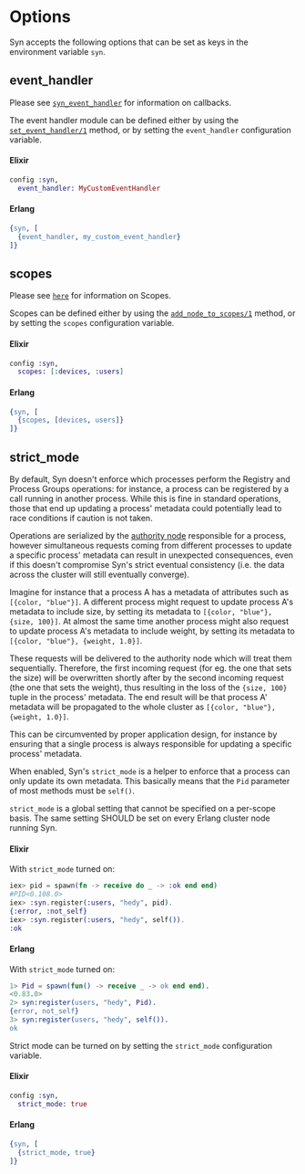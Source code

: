 # Options
Syn accepts the following options that can be set as keys in the environment variable `syn`.

## event_handler
Please see [`syn_event_handler`](syn_event_handler.html) for information on callbacks.

The event handler module can be defined either by using the [`set_event_handler/1`](syn.html#set_event_handler/1) method, or
by setting the `event_handler` configuration variable.

#### Elixir

```elixir
config :syn,
  event_handler: MyCustomEventHandler
```

#### Erlang

```erlang
{syn, [
  {event_handler, my_custom_event_handler}
]}
```

## scopes
Please see [`here`](syn.html) for information on Scopes.

Scopes can be defined either by using the [`add_node_to_scopes/1`](syn.html#add_node_to_scopes/1) method, or
by setting the `scopes` configuration variable.

#### Elixir

```elixir
config :syn,
  scopes: [:devices, :users]
```

#### Erlang

```erlang
{syn, [
  {scopes, [devices, users]}
]}
```

## strict_mode
By default, Syn doesn't enforce which processes perform the Registry and Process Groups operations:
for instance, a process can be registered by a call running in another process.
While this is fine in standard operations, those that end up updating a process' metadata could potentially
lead to race conditions if caution is not taken.

Operations are serialized by the [authority node](internals.html#node-authority) responsible for a process, however
simultaneous requests coming from different processes to update a specific process' metadata can result
in unexpected consequences, even if this doesn't compromise Syn's strict eventual consistency
(i.e. the data across the cluster will still eventually converge).

Imagine for instance that a process A has a metadata of attributes such as `[{color, "blue"}]`. A different process
might request to update process A's metadata to include size, by setting its metadata to `[{color, "blue"}, {size, 100}]`.
At almost the same time another process might also request to update process A's metadata to include weight, by setting
its metadata to `[{color, "blue"}, {weight, 1.0}]`.

These requests will be delivered to the authority node which will treat them sequentially.
Therefore, the first incoming request (for eg. the one that sets the size) will be overwritten shortly after
by the second incoming request (the one that sets the weight), thus resulting in the loss of the `{size, 100}` tuple
in the process' metadata.  The end result will be that process A' metadata will be propagated to the whole cluster as
`[{color, "blue"}, {weight, 1.0}]`.

This can be circumvented by proper application design, for instance by ensuring that a single process
is always responsible for updating a specific process' metadata.

When enabled, Syn's `strict_mode` is a helper to enforce that a process can only update its own metadata.
This basically means that the `Pid` parameter of most methods must be `self()`.

`strict_mode` is a global setting that cannot be specified on a per-scope basis. The same setting SHOULD be set
on every Erlang cluster node running Syn.

#### Elixir
With `strict_mode` turned on:

```elixir
iex> pid = spawn(fn -> receive do _ -> :ok end end)
#PID<0.108.0>
iex> :syn.register(:users, "hedy", pid).
{:error, :not_self}
iex> :syn.register(:users, "hedy", self()).
:ok
```

#### Erlang
With `strict_mode` turned on:

```erlang
1> Pid = spawn(fun() -> receive _ -> ok end end).
<0.83.0>
2> syn:register(users, "hedy", Pid).
{error, not_self}
3> syn:register(users, "hedy", self()).
ok
```

Strict mode can be turned on by setting the `strict_mode` configuration variable.

#### Elixir
```elixir
config :syn,
  strict_mode: true
```

#### Erlang
```erlang
{syn, [
  {strict_mode, true}
]}
```
